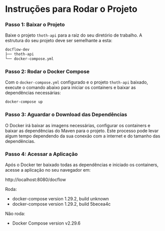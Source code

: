 # Instruções para Rodar o Projeto

### Passo 1: Baixar o Projeto

Baixe o projeto `thoth-api` para a raiz do seu diretório de trabalho. A estrutura do seu projeto deve ser semelhante a esta:

```bash
docflow-dev
├── thoth-api
└── docker-compose.yml
```

### Passo 2: Rodar o Docker Compose

Com o `docker-compose.yml` configurado e o projeto `thoth-api` baixado, execute o comando abaixo para iniciar os containers e baixar as dependências necessárias:

```bash
docker-compose up
```

### Passo 3: Aguardar o Download das Dependências

O Docker irá baixar as imagens necessárias, configurar os containers e baixar as dependências do Maven para o projeto. Este processo pode levar algum tempo dependendo da sua conexão com a internet e do tamanho das dependências.

### Passo 4: Acessar a Aplicação

Após o Docker ter baixado todas as dependências e iniciado os containers, acesse a aplicação no seu navegador em:

http://localhost:8080/docflow


Roda:
- docker-compose version 1.29.2, build unknown
- docker-compose version 1.29.2, build 5becea4c

Não roda:
- Docker Compose version v2.29.6
